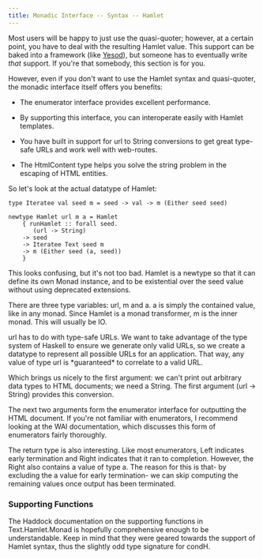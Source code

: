 ```yaml
---
title: Monadic Interface -- Syntax -- Hamlet
---
```

Most users will be happy to just use the quasi-quoter; however, at a certain point, you have to deal with the resulting Hamlet value. This support can be baked into a framework (like [Yesod]($root/yesod/)), but someone has to eventually write *that* support. If you're that somebody, this section is for you.

However, even if you don't want to use the Hamlet syntax and quasi-quoter, the monadic interface itself offers you benefits:

* The enumerator interface provides excellent performance.

* By supporting this interface, you can interoperate easily with Hamlet templates.

* You have built in support for url to String conversions to get great type-safe URLs and work well with web-routes.

* The HtmlContent type helps you solve the string problem in the escaping of HTML entities.

So let's look at the actual datatype of Hamlet:

    type Iteratee val seed m = seed -> val -> m (Either seed seed)

    newtype Hamlet url m a = Hamlet
        { runHamlet :: forall seed.
           (url -> String)
        -> seed
        -> Iteratee Text seed m
        -> m (Either seed (a, seed))
        }

This looks confusing, but it's not too bad. Hamlet is a newtype so that it can define its own Monad instance, and to be existential over the seed value without using deprecated extensions.

There are three type variables: url, m and a. a is simply the contained value, like in any monad. Since Hamlet is a monad transformer, m is the inner monad. This will usually be IO.

<p id="type-safe-urls">url has to do with type-safe URLs. We want to take advantage of the type system of Haskell to ensure we generate only valid URLs, so we create a datatype to represent all possible URLs for an application. That way, any value of type url is *guaranteed* to correlate to a valid URL.</p>

Which brings us nicely to the first argument: we can't print out arbitrary data types to HTML documents; we need a String. The first argument (url -> String) provides this conversion.

The next two arguments form the enumerator interface for outputting the HTML document. If you're not familiar with enumerators, I recommend looking at the WAI documentation, which discusses this form of enumerators fairly thoroughly.

The return type is also interesting. Like most enumerators, Left indicates early termination and Right indicates that it ran to completion. However, the Right also contains a value of type a. The reason for this is that- by excluding the a value for early termination- we can skip computing the remaining values once output has been terminated.

### Supporting Functions

The Haddock documentation on the supporting functions in Text.Hamlet.Monad is hopefully comprehensive enough to be understandable. Keep in mind that they were geared towards the support of Hamlet syntax, thus the slightly odd type signature for condH.
